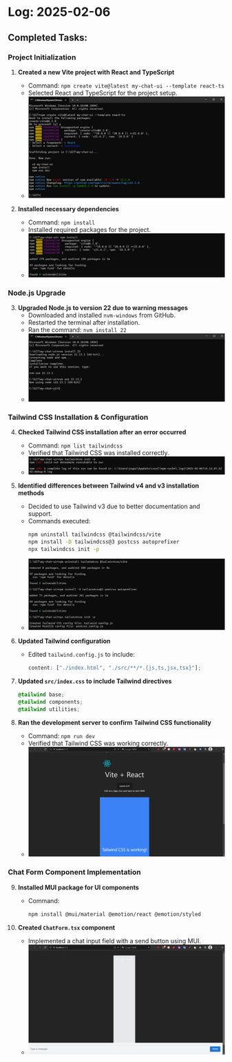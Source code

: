 # Log: 2025-02-06

## Completed Tasks:

### **Project Initialization**

1. **Created a new Vite project with React and TypeScript**

   - Command: `npm create vite@latest my-chat-ui --template react-ts`
   - Selected React and TypeScript for the project setup.
   - ![Screenshot](../screenshots/project-setup.png)

2. **Installed necessary dependencies**
   - Command: `npm install`
   - Installed required packages for the project.
   - ![Screenshot](../screenshots/npm-install.png)

### **Node.js Upgrade**

3. **Upgraded Node.js to version 22 due to warning messages**
   - Downloaded and installed `nvm-windows` from GitHub.
   - Restarted the terminal after installation.
   - Ran the command: `nvm install 22`
   - ![Screenshot](../screenshots/nvm-install.png)

### **Tailwind CSS Installation & Configuration**

4. **Checked Tailwind CSS installation after an error occurred**

   - Command: `npm list tailwindcss`
   - Verified that Tailwind CSS was installed correctly.
   - ![Screenshot](../screenshots/tailwind-list.png)

5. **Identified differences between Tailwind v4 and v3 installation methods**

   - Decided to use Tailwind v3 due to better documentation and support.
   - Commands executed:
     ```sh
     npm uninstall tailwindcss @tailwindcss/vite
     npm install -D tailwindcss@3 postcss autoprefixer
     npx tailwindcss init -p
     ```
   - ![Screenshot](../screenshots/tailwind-v3-install.png)

6. **Updated Tailwind configuration**

   - Edited `tailwind.config.js` to include:
     ```js
     content: ["./index.html", "./src/**/*.{js,ts,jsx,tsx}"];
     ```

7. **Updated `src/index.css` to include Tailwind directives**

   ```css
   @tailwind base;
   @tailwind components;
   @tailwind utilities;
   ```

8. **Ran the development server to confirm Tailwind CSS functionality**
   - Command: `npm run dev`
   - Verified that Tailwind CSS was working correctly.
   - ![Screenshot](../screenshots/tailwind-success.png)

### **Chat Form Component Implementation**

9. **Installed MUI package for UI components**

   - Command:
     ```sh
     npm install @mui/material @emotion/react @emotion/styled
     ```

10. **Created `ChatForm.tsx` component**
    - Implemented a chat input field with a send button using MUI.
    - ![Screenshot](../screenshots/chatform-completed.png)

